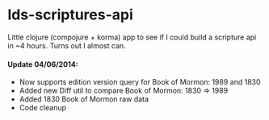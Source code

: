 # lds-scriptures-api

Little clojure (compojure + korma) app to see if I could build a scripture api in ~4 hours. Turns out I almost can.


#### Update 04/06/2014:
- Now supports edition version query for Book of Mormon: 1989 and 1830
- Added new Diff util to compare Book of Mormon: 1830 => 1989
- Added 1830 Book of Mormon raw data
- Code cleanup
